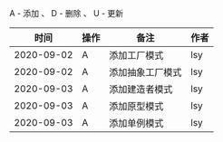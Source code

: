 A - 添加 、 D - 删除 、 U - 更新

|     时间    |   操作  |     备注     | 作者 |
|     ----   |   ---- |     -----    |---- |
| 2020-09-02 |    A   |  添加工厂模式  | lsy |
| 2020-09-02 |    A   | 添加抽象工厂模式| lsy |
| 2020-09-03 |    A   | 添加建造者模式 | lsy |
| 2020-09-03 |    A   |  添加原型模式  | lsy |
| 2020-09-03 |    A   |  添加单例模式  | lsy |
